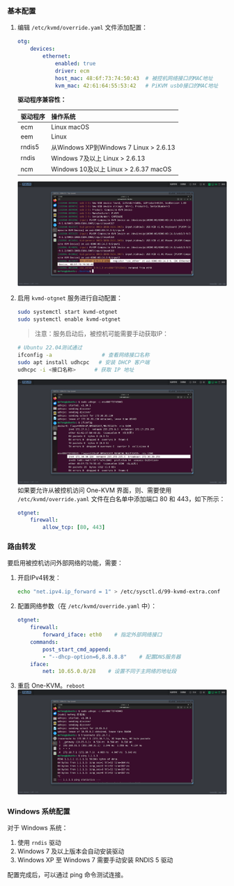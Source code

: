 ### 基本配置

1. 编辑 `/etc/kvmd/override.yaml` 文件添加配置：
    ```yaml
    otg:
        devices:
            ethernet:
                enabled: true
                driver: ecm
                host_mac: 48:6f:73:74:50:43  # 被控机网络接口的MAC地址
                kvm_mac: 42:61:64:55:53:42   # PiKVM usb0接口的MAC地址
    ```

    **驱动程序兼容性：**

    | 驱动程序 | 操作系统                               |
    | :------- | :------------------------------------- |
    | ecm      | Linux macOS                            |
    | eem      | Linux                                  |
    | rndis5   | 从Windows XP到Windows 7 Linux > 2.6.13 |
    | rndis    | Windows 7及以上 Linux > 2.6.13         |
    | ncm      | Windows 10及以上 Linux > 2.6.37 macOS  |

    ![PixPin_2024-06-30_20-41-01](../img/PixPin_2024-06-30_20-41-01.png)

2. 启用 `kvmd-otgnet` 服务进行自动配置：
    ```bash
    sudo systemctl start kvmd-otgnet
    sudo systemctl enable kvmd-otgnet
    ```

    > 注意：服务启动后，被控机可能需要手动获取IP：
    ```bash
    # Ubuntu 22.04测试通过
    ifconfig -a                # 查看网络接口名称
    sudo apt install udhcpc   # 安装 DHCP 客户端
    udhcpc -i <接口名称>      # 获取 IP 地址
    ```

    ![PixPin_2024-06-30_21-07-06](../img/PixPin_2024-06-30_21-07-06.png)
    如果要允许从被控机访问 One-KVM 界面，则、需要使用 `/etc/kvmd/override.yaml` 文件在白名单中添加端口 80 和 443，如下所示：
    ```yaml
    otgnet:
        firewall:
            allow_tcp: [80, 443]
    ```

### 路由转发

要启用被控机访问外部网络的功能，需要：

1. 开启IPv4转发：
    ```bash
    echo "net.ipv4.ip_forward = 1" > /etc/sysctl.d/99-kvmd-extra.conf
    ```

2. 配置网络参数（在 `/etc/kvmd/override.yaml` 中）：
    ```yaml
    otgnet:
        firewall:
            forward_iface: eth0    # 指定外部网络接口
        commands:
            post_start_cmd_append:
            - "--dhcp-option=6,8.8.8.8"    # 配置DNS服务器
        iface:
            net: 10.65.0.0/28    # 设置不同于主网络的地址段
    ```

3. 重启 One-KVM。`reboot`
    ![PixPin_2024-06-30_21-43-59](../img/PixPin_2024-06-30_21-43-59.png)

### Windows 系统配置

对于 Windows 系统：

1. 使用 `rndis` 驱动
2. Windows 7 及以上版本会自动安装驱动
3. Windows XP 至 Windows 7 需要手动安装 RNDIS 5 驱动

配置完成后，可以通过 ping 命令测试连接。

   


